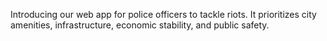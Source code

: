 Introducing our web app for police officers to tackle riots. It prioritizes city amenities, infrastructure, economic stability, and public safety.

